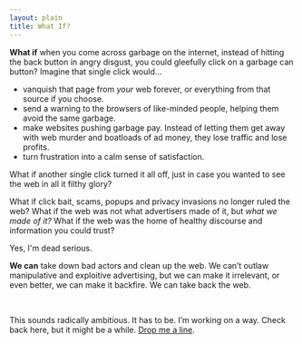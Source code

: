 ```yaml
---
layout: plain
title: What If?
---
```




**What if** when you come across garbage on the internet, instead of hitting the back button in angry disgust, you could gleefully click on a garbage can button? Imagine that single click would...

- vanquish that page from *your* web forever, or everything from that source if you choose.
- send a warning to the browsers of like-minded people, helping them avoid the same garbage. 
- make websites pushing garbage pay. Instead of letting them get away with web murder and boatloads of ad money, they lose traffic and lose profits.
- turn frustration into a calm sense of satisfaction.

What if another single click turned it all off, just in case you wanted to see the web in all it filthy glory?  

What if click bait, scams, popups and privacy invasions no longer ruled the web? What if the web was not what advertisers made of it, but *what we made of it?* What if the web was the home of healthy discourse and information you could trust? 

Yes, I'm dead serious. 

**We can** take down bad actors and clean up the web. We can’t outlaw manipulative and exploitive advertising, but we can make it irrelevant, or even better, we can make it backfire. We can take back the web.

<br>

This sounds radically ambitious. It has to be. I’m working on a way. Check back here, but it might be a while. [Drop me a line](mailto:vas@commonkarma.org).